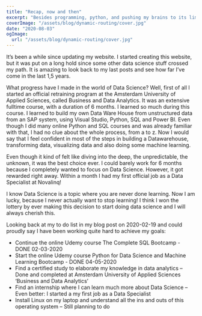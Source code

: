 ```yaml
---
title: "Recap, now and then"
excerpt: "Besides programming, python, and pushing my brains to its limit, I also have another hobby. My darling Diesel."
coverImage: "/assets/blog/dynamic-routing/cover.jpg"
date: "2020-08-03"
ogImage:
  url: "/assets/blog/dynamic-routing/cover.jpg"
---
```


It’s been a while since updating my website. I started creating this website, but it was put on a long hold since some other data science stuff crossed my path. It is amazing to look back to my last posts and see how far I’ve come in the last 1,5 years.

What progress have I made in the world of Data Science? Well, first of all I started an official retraining program at the Amsterdam University of Applied Sciences, called Business and Data Analytics. It was an extensive fulltime course, with a duration of 6 months. I learned so much during this course. I learned to build my own Data Ware House from unstructured data from an SAP system, using Visual Studio, Python, SQL and Power BI. Even though I did many online Python and SQL courses and was already familiar with that, I had no clue about the whole process, from a to z. Now I would say that I feel confident in most of the steps in building a Datawarehouse, transforming data, visualizing data and also doing some machine learning.

Even though it kind of felt like diving into the deep, the unpredictable, the unknown, it was the best choice ever. I could barely work for 6 months because I completely wanted to focus on Data Science. However, it got rewarded right away. Within a month I had my first official job as a Data Specialist at Novalinq!

I know Data Science is a topic where you are never done learning. Now I am lucky, because I never actually want to stop learning! I think I won the lottery by ever making this decision to start doing data science and I will always cherish this.

Looking back at my to do list in my blog post on 2020-02-19 and could proudly say I have been working quite hard to achieve my goals:
-	Continue the online Udemy course The Complete SQL Bootcamp - DONE 02-03-2020
-	Start the online Udemy course Python for Data Science and Machine Learning Bootcamp - DONE 04-05-2020
-	Find a certified study to elaborate my knowledge in data analytics – Done and completed at Amsterdam University of Applied Sciences ‘Business and Data Analytics’
-	Find an internship where I can learn much more about Data Science – Even better: I started a my first job as a Data Specialist
-	Install Linux on my laptop and understand all the ins and outs of this operating system – Still planning to do